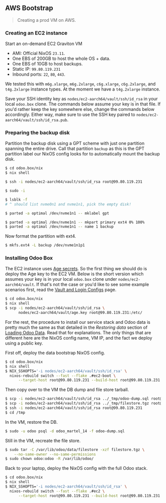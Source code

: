 AWS Bootstrap
-------------
> Creating a prod VM on AWS.


### Creating an EC2 instance

Start an on-demand EC2 Graviton VM
- AMI: Official NixOS `23.11`.
- One EBS of 200GB to host the whole OS + data.
- One EBS of 10GB to host backups.
- Static IP: `99.80.119.231`
- Inbound ports: `22`, `80`, `443`.

We tested this with `m6g.xlarge`, `m6g.2xlarge`, `c6g.xlarge`,
`c6g.2xlarge`, and `t4g.2xlarge` instance types. At the moment
we have a `t4g.2xlarge` instance.

Save your SSH identity key as `nodes/ec2-aarch64/vault/ssh/id_rsa`
in your local `odoo.box` clone. The commands below assume your key
is in that file. If you'd rather keep the key somewhere else, change
the commands below accordingly. Either way, make sure to use the SSH
key paired to `nodes/ec2-aarch64/vault/ssh/id_rsa.pub`.


### Preparing the backup disk

Partition the backup disk using a GPT scheme with just one partition
spanning the entire drive. Call that partition `backup` as this is
the GPT partition label our NixOS config looks for to automatically
mount the backup disk.

```bash
$ cd odoo.box/nix
$ nix shell

$ ssh -i nodes/ec2-aarch64/vault/ssh/id_rsa root@99.80.119.231

$ sudo -i

$ lsblk -f
# ^ should list nvme0n1 and nvme1n1, pick the empty disk!

$ parted -a optimal /dev/nvme1n1 -- mklabel gpt

$ parted -a optimal /dev/nvme1n1 -- mkpart primary ext4 0% 100%
$ parted -a optimal /dev/nvme1n1 -- name 1 backup
```

Now format the partition with ext4.

```bash
$ mkfs.ext4 -L backup /dev/nvme1n1p1
```


### Installing Odoo Box

The EC2 instance uses [Age secrets][vault]. So the first thing we
should do is deploy the Age key to the EC2 VM. Below is the short
version which assumes your key is in your local `odoo.box` clone
under `nodes/ec2-aarch64/vault`. If that's not the case or you'd
like to see some example scenarios first, read the [Vault and Login
Configs][vault-eg] page.

```bash
$ cd odoo.box/nix
$ nix shell
$ scp -i nodes/ec2-aarch64/vault/ssh/id_rsa \
      nodes/ec2-aarch64/vault/age.key root@99.80.119.231:/etc/
```

For the rest, the procedure to install our service stack and Odoo
data is pretty much the same as that detailed in the *Restoring data*
section of [Loading Odoo Data][odoo-data]. Read that for explanations.
The only things that are different here are the NixOS config name,
VM IP, and the fact we deploy using a public key.

First off, deploy the data bootstrap NixOS config.

```bash
$ cd odoo.box/nix
$ nix shell
$ NIX_SSHOPTS='-i nodes/ec2-aarch64/vault/ssh/id_rsa' \
  nixos-rebuild switch --fast --flake .#ec2-boot \
      --target-host root@99.80.119.231 --build-host root@99.80.119.231
```

Then copy over to the VM the DB dump and file store tarball.

```bash
$ scp -i nodes/ec2-aarch64/vault/ssh/id_rsa ../_tmp/odoo-dump.sql root@99.80.119.231:/tmp/
$ scp -i nodes/ec2-aarch64/vault/ssh/id_rsa ../_tmp/filestore.tgz root@99.80.119.231:/tmp/
$ ssh -i nodes/ec2-aarch64/vault/ssh/id_rsa root@99.80.119.231
$ cd /tmp
```

In the VM, restore the DB.

```bash
$ sudo -u odoo psql -d odoo_martel_14 -f odoo-dump.sql
```

Still in the VM, recreate the file store.

```bash
$ sudo tar -C /var/lib/odoo/data/filestore -xzf filestore.tgz \
    --no-same-owner --no-same-permissions
$ sudo chown odoo:odoo -R /var/lib/odoo/
```

Back to your laptop, deploy the NixOS config with the full Odoo
stack.

```bash
$ cd odoo.box/nix
$ nix shell
$ NIX_SSHOPTS='-i nodes/ec2-aarch64/vault/ssh/id_rsa' \
  nixos-rebuild switch --fast --flake .#ec2 \
      --target-host root@99.80.119.231 --build-host root@99.80.119.231
```




[odoo-data]: ./odoo-data.md
[vault]: ../../nix/modules/vault/docs.md
[vault-eg]: ../vault-n-login/README.md
